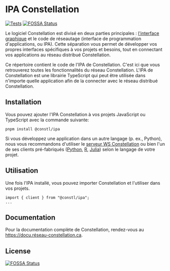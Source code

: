 # IPA Constellation
[![Tests](https://github.com/reseau-constellation/ipa/actions/workflows/tests.yml/badge.svg)](https://github.com/reseau-constellation/ipa/actions/workflows/tests.yml)
[![FOSSA Status](https://app.fossa.com/api/projects/git%2Bgithub.com%2Freseau-constellation%2Fipa.svg?type=shield)](https://app.fossa.com/projects/git%2Bgithub.com%2Freseau-constellation%2Fipa?ref=badge_shield)

Le logiciel Constellation est divisé en deux parties principales :
[l'interface graphique](https://github.com/reseau-constellation/constellation/)
et le code de réseautage (interface de programmation d'applications, ou IPA).
Cette séparation vous permet de développer vos propres interfaces spécifiques
à vos projets et besoins, tout en connectant vos applications au réseau
distribué Constellation.

Ce répertoire contient le code de l'IPA de Constellation.
C'est ici que vous retrouverez toutes les fonctionnalités du réseau
Constellation. L'IPA de Constellation est une librairie TypeScript qui peut être utilisée dans n'importe quelle application afin de la connecter avec le réseau
distribué Constellation.

## Installation
Vous pouvez ajouter l'IPA Constellation à vos projets JavaScript ou TypeScript
avec la commande suivante:

```
pnpm install @constl/ipa
```

Si vous développez une application dans un autre langage (p. ex., Python),
nous vous recommandons d'utiliser le [serveur WS Constellation](https://github.com/reseau-constellation/serveur-ws) ou bien l'un de ses clients pré-fabriqués
([Python](https://github.com/reseau-constellation/client-python),
[R](https://github.com/reseau-constellation/client-r), [Julia](https://github.com/reseau-constellation/Constellation.jl))
selon le langage de votre projet.

## Utilisation
Une fois l'IPA installé, vous pouvez importer Constellation et l'utiliser dans vos
projets.

```
import { client } from "@constl/ipa";
...

```

## Documentation
Pour la documentation complète de Constellation, rendez-vous au https://docu.réseau-constellation.ca.


## License
[![FOSSA Status](https://app.fossa.com/api/projects/git%2Bgithub.com%2Freseau-constellation%2Fipa.svg?type=large)](https://app.fossa.com/projects/git%2Bgithub.com%2Freseau-constellation%2Fipa?ref=badge_large)